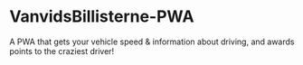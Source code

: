 # VanvidsBillisterne-PWA
A PWA that gets your vehicle speed & information about driving, and awards points to the craziest driver!
<br>

